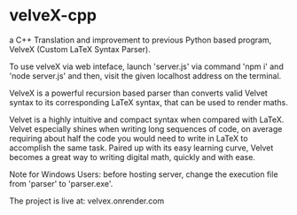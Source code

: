 ﻿# velveX-cpp

a C++ Translation and improvement to previous Python based program, VelveX (Custom LaTeX Syntax Parser).

To use velveX via web inteface, launch 'server.js' via command 'npm i' and 'node server.js' and then, visit the given localhost address on the terminal. 


VelveX is a powerful recursion based parser than converts valid Velvet syntax to its corresponding LaTeX syntax, that can be used to render maths. 


Velvet is a highly intuitive and compact syntax when compared with LaTeX. Velvet especially shines when writing long sequences of code, on average requiring about half the code you would need to write in LaTeX to accomplish the same task. Paired up with its easy learning curve, Velvet becomes a great way to writing digital math, quickly and with ease.

Note for Windows Users:
before hosting server, change the execution file from 'parser' to 'parser.exe'.

The project is live at: velvex.onrender.com
